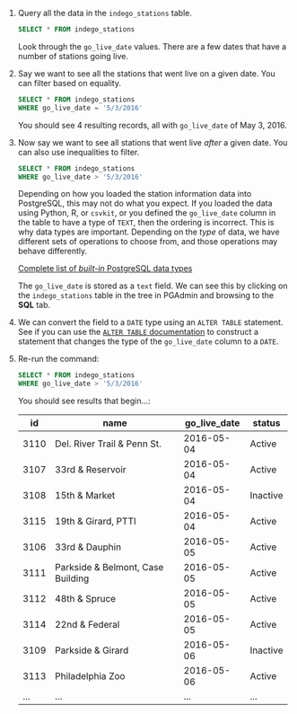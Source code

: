 1.  Query all the data in the `indego_stations` table.

    ```sql
    SELECT * FROM indego_stations
    ```

    Look through the `go_live_date` values. There are a few dates that have a number of stations going live.

2.  Say we want to see all the stations that went live on a given date. You can filter based on equality.

    ```sql
    SELECT * FROM indego_stations
    WHERE go_live_date = '5/3/2016'
    ```

    You should see 4 resulting records, all with `go_live_date` of May 3, 2016.

3.  Now say we want to see all stations that went live _after_ a given date. You can also use inequalities to filter.

    ```sql
    SELECT * FROM indego_stations
    WHERE go_live_date > '5/3/2016'
    ```

    Depending on how you loaded the station information data into PostgreSQL, this may not do what you expect. If you loaded the data using Python, R, or `csvkit`, or you defined the `go_live_date` column in the table to have a type of `TEXT`, then the ordering is incorrect. This is why data types are important. Depending on the _type_ of data, we have different sets of operations to choose from, and those operations may behave differently.

    [Complete list of _built-in_ PostgreSQL data types](https://www.postgresql.org/docs/current/datatype.html#DATATYPE-TABLE)

    The `go_live_date` is stored as a `text` field. We can see this by clicking on the `indego_stations` table in the tree in PGAdmin and browsing to the **SQL** tab.

4.  We can convert the field to a `DATE` type using an `ALTER TABLE` statement. See if you can use the [`ALTER TABLE` documentation](https://www.postgresql.org/docs/current/sql-altertable.html) to construct a statement that changes the type of the `go_live_date` column to a `DATE`.

5.  Re-run the command:

    ```sql
    SELECT * FROM indego_stations
    WHERE go_live_date > '5/3/2016'
    ```

    You should see results that begin...:

    | id | name | go_live_date | status |
    |----|------|--------------|--------|
    | 3110 | Del. River Trail & Penn St. | 2016-05-04 | Active |
    | 3107 | 33rd & Reservoir | 2016-05-04 | Active |
    | 3108 | 15th & Market | 2016-05-04 | Inactive |
    | 3115 | 19th & Girard, PTTI | 2016-05-04 | Active |
    | 3106 | 33rd & Dauphin | 2016-05-05 | Active |
    | 3111 | Parkside & Belmont, Case Building | 2016-05-05 | Active |
    | 3112 | 48th & Spruce | 2016-05-05 | Active |
    | 3114 | 22nd & Federal | 2016-05-05 | Active |
    | 3109 | Parkside & Girard | 2016-05-06 | Inactive |
    | 3113 | Philadelphia Zoo | 2016-05-06 | Active |
    | ...  | ... | ... | ... |